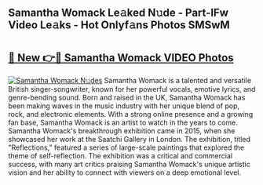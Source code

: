 ## Samantha Womack Le𝚊ked N𝚞de - Part-IFw Video Le𝚊ks - Hot Onlyf𝚊ns Photos SMSwM

# <h2><a href="http://ab63063.deff.icu/?id=Samantha+Womack">🔗 New 👉🔴 Samantha Womack VIDEO Photos</a></h2>

[![Samantha Womack N𝚞des](https://i.imgur.com/rIISA9y.gif)](http://ab63063.deff.icu/?id=Samantha+Womack)
Samantha Womack is a talented and versatile British singer-songwriter, known for her powerful vocals, emotive lyrics, and genre-bending sound. Born and raised in the UK, Samantha Womack has been making waves in the music industry with her unique blend of pop, rock, and electronic elements. With a strong online presence and a growing fan base, Samantha Womack is an artist to watch in the years to come. Samantha Womack's breakthrough exhibition came in 2015, when she showcased her work at the Saatchi Gallery in London. The exhibition, titled "Reflections," featured a series of large-scale paintings that explored the theme of self-reflection. The exhibition was a critical and commercial success, with many art critics praising Samantha Womack's unique artistic vision and her ability to connect with viewers on a deep emotional level.
